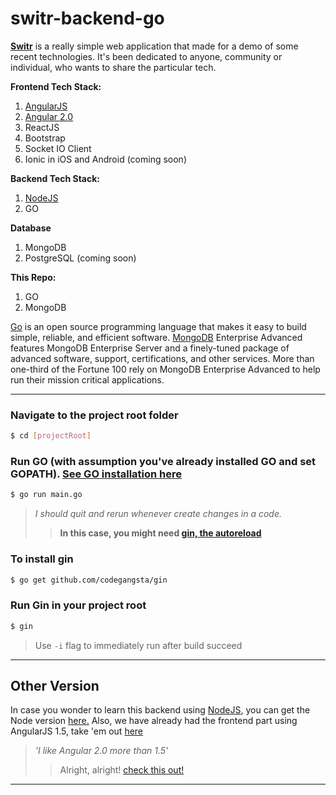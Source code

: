 # switr-backend-go
**[Switr](http://jlp.community/switr)** is a really simple web application that made for a demo of some recent technologies.
It's been dedicated to anyone, community or individual, who wants to share the particular tech. 

**Frontend Tech Stack:**
1. [AngularJS](https://github.com/sigit-prayoga/switr-web)
2. [Angular 2.0](https://github.com/sigit-prayoga/switr-web-angular2)
3. ReactJS
4. Bootstrap
5. Socket IO Client
6. Ionic in iOS and Android (coming soon)

**Backend Tech Stack:**
1. [NodeJS](https://github.com/sigit-prayoga/switr-backend)
2. GO

**Database**
1. MongoDB
2. PostgreSQL (coming soon)

**This Repo:**
1. GO
2. MongoDB

[Go](https://golang.org/) is an open source programming language that makes it easy to build simple, reliable, and efficient software.
[MongoDB](https://www.mongodb.com/) Enterprise Advanced features MongoDB Enterprise Server and a finely-tuned package of advanced software, support, certifications, and other services. More than one-third of the Fortune 100 rely on MongoDB Enterprise Advanced to help run their mission critical applications.

***

### Navigate to the project root folder

```sh
$ cd [projectRoot]
```

### Run GO (with assumption you've already installed GO and set GOPATH). [See GO installation here](https://golang.org/doc/install) 
```sh
$ go run main.go
```
> *I should quit and rerun whenever create changes in a code.*
>> **In this case, you might need [gin, the autoreload](https://github.com/codegangsta/gin)**

### To install gin
```sh
$ go get github.com/codegangsta/gin
```

### Run Gin in your project root
```sh
$ gin
```

> Use ```-i``` flag to immediately run after build succeed

***

## Other Version
In case you wonder to learn this backend using [NodeJS](http://nodejs.org), you can get the Node version [here.](https://github.com/sigit-prayoga/switr-backend)
Also, we have already had the frontend part using AngularJS 1.5, take 'em out [here](https://github.com/sigit-prayoga/switr-web)

> *'I like Angular 2.0 more than 1.5'*
>> Alright, alright! [check this out!](https://github.com/sigit-prayoga/switr-web-angular2)


***